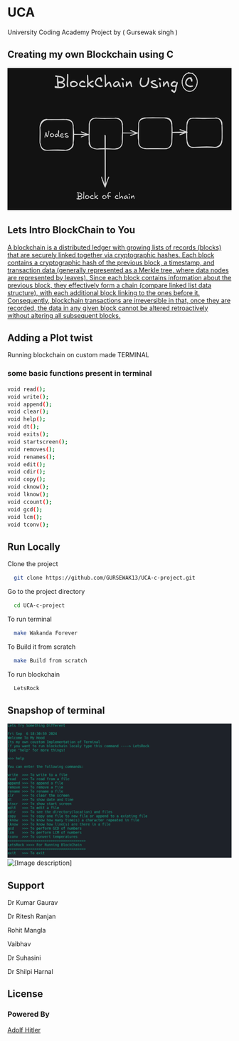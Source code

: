 
# UCA

University  Coding Academy Project by ( Gursewak singh )

## Creating my own Blockchain using C

![[Image description]](./Images/Screenshot_20240822_202709.png)

## Lets Intro BlockChain to You

 [A blockchain is a distributed ledger with growing lists of records (blocks) that are securely linked together via cryptographic hashes. Each block contains a cryptographic hash of the previous block, a timestamp, and transaction data (generally represented as a Merkle tree, where data nodes are represented by leaves). Since each block contains information about the previous block, they effectively form a chain (compare linked list data structure), with each additional block linking to the ones before it. Consequently, blockchain transactions are irreversible in that, once they are recorded, the data in any given block cannot be altered retroactively without altering all subsequent blocks.](https://en.wikipedia.org/wiki/Blockchain)


## Adding a Plot twist
Running blockchain on custom made TERMINAL 
### some basic functions present in terminal
```bash
void read();
void write();
void append();
void clear();
void help();
void dt();
void exits();
void startscreen();
void removes();
void renames();
void edit();
void cdir();
void copy();
void cknow();
void lknow();
void ccount();
void gcd();
void lcm();
void tconv();
```

## Run Locally

Clone the project

```bash
  git clone https://github.com/GURSEWAK13/UCA-c-project.git
```

Go to the project directory

```bash
  cd UCA-c-project
```

To run terminal

```bash
  make Wakanda Forever
```
To Build it from scratch
```bash
  make Build from scratch
```

To run blockchain 

```bash
  LetsRock
```

## Snapshop of terminal
![[Image description]](./Images/image.png)
![[Image description]](https://imgs.search.brave.com/8d2vx2dPhYq_KaGwgwe4iFDcY8sgO8L9Sjb3UEtvvlE/rs:fit:860:0:0:0/g:ce/aHR0cHM6Ly93d3cu/Y2hpdGthcmEuZWR1/LmluL3dwLWNvbnRl/bnQvdGhlbWVzL2No/aXRrYXJhL2ltYWdl/cy9DVV9sb2dvLWZv/b3Rlci5wbmc)

## Support

Dr Kumar Gaurav

Dr Ritesh Ranjan

Rohit Mangla

Vaibhav

Dr Suhasini

Dr Shilpi Harnal



## License
### Powered By

[Adolf Hitler](https://en.wikipedia.org/wiki/Adolf_Hitler)

